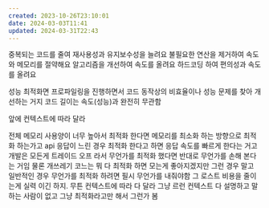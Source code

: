 ```yaml
---
created: 2023-10-26T23:10:01
date: 2024-03-03T11:41
updated: 2024-03-31T22:43
---
```

중복되는 코드를 줄여 재사용성과 유지보수성을 늘려요
불필요한 연산을 제거하여 속도와 메모리를 절약해요
알고리즘을 개선하여 속도를 올려요
하드코딩 하여 편의성과 속도를 올려요

성능 최적화면 프로파일링을 진행하면서 코드 동작상의 비효율이나 성능 문제를 찾아 개선하는 거지 
코드 길이는 속도(성능)과 완전히 무관함

앞에 컨텍스트에 따라 달라

전체 메모리 사용양이 너무 높아서 최적화 한다면 메모리를 최소화 하는 방향으로 최적화 하는가고
api 응답이 느린 경우 최적화 한다고 하면 응답 속도를 빠르게 한다는 거고
개발은 모든게 트레이드 오프 라서 무언가를 최적화 했다면 반대로 무언가를 손해 본다는 거임
물론 개쓰레기 코느는 뭐 다 최적화 하면 모는게 좋아지겠지만 그런 경우 말고 일반적인 경우 무언가를 최적화 하려면 필시 무언가를 내줘야함
그 로스트 비용을 줄이는게 실력 이긴 하지.  무튼 컨텍스트에 따라 다 달라 그냥 르런 컨텍스트 다 설명하고 말하는 사람이 없고 그냥 최적화라고만 해서 그런가 봄